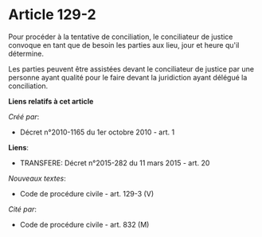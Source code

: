 # Article 129-2

Pour procéder à la tentative de conciliation, le conciliateur de justice convoque en tant que de besoin les parties aux lieu,
jour et heure qu'il détermine.

Les parties peuvent être assistées devant le conciliateur de justice par une personne ayant qualité pour le faire devant la
juridiction ayant délégué la conciliation.

**Liens relatifs à cet article**

_Créé par_:

  - Décret n°2010-1165 du 1er octobre 2010 - art. 1

**Liens**:

  - TRANSFERE: Décret n°2015-282 du 11 mars 2015 - art. 20

_Nouveaux textes_:

  - Code de procédure civile - art. 129-3 (V)

_Cité par_:

  - Code de procédure civile - art. 832 (M)
